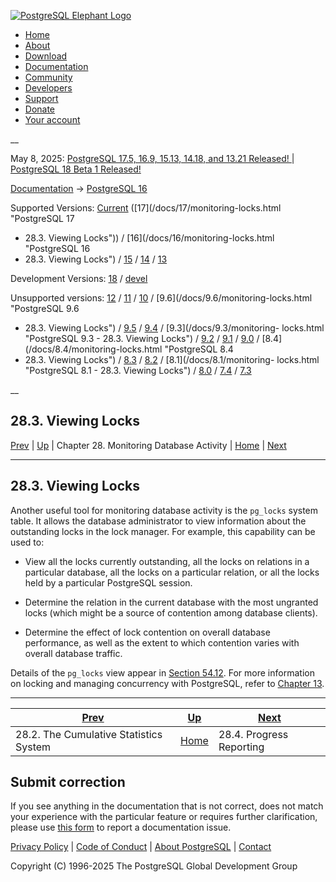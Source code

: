 [ ![PostgreSQL Elephant Logo](/media/img/about/press/elephant.png) ](/)

  * [Home](/ "Home")
  * [About](/about/ "About")
  * [Download](/download/ "Download")
  * [Documentation](/docs/ "Documentation")
  * [Community](/community/ "Community")
  * [Developers](/developer/ "Developers")
  * [Support](/support/ "Support")
  * [Donate](/about/donate/ "Donate")
  * [Your account](/account/ "Your account")

__

May 8, 2025: [ PostgreSQL 17.5, 16.9, 15.13, 14.18, and 13.21 Released! ](/about/news/postgresql-175-169-1513-1418-and-1321-released-3072/) | [ PostgreSQL 18 Beta 1 Released! ](/about/news/postgresql-18-beta-1-released-3070/)

[Documentation](/docs/ "Documentation") -> [PostgreSQL
16](/docs/16/index.html)

Supported Versions: [Current](/docs/current/monitoring-locks.html "PostgreSQL
17 - 28.3. Viewing Locks") ([17](/docs/17/monitoring-locks.html "PostgreSQL 17
- 28.3. Viewing Locks")) / [16](/docs/16/monitoring-locks.html "PostgreSQL 16
- 28.3. Viewing Locks") / [15](/docs/15/monitoring-locks.html "PostgreSQL 15 -
28.3. Viewing Locks") / [14](/docs/14/monitoring-locks.html "PostgreSQL 14 -
28.3. Viewing Locks") / [13](/docs/13/monitoring-locks.html "PostgreSQL 13 -
28.3. Viewing Locks")

Development Versions: [18](/docs/18/monitoring-locks.html "PostgreSQL 18 -
28.3. Viewing Locks") / [devel](/docs/devel/monitoring-locks.html "PostgreSQL
devel - 28.3. Viewing Locks")

Unsupported versions: [12](/docs/12/monitoring-locks.html "PostgreSQL 12 -
28.3. Viewing Locks") / [11](/docs/11/monitoring-locks.html "PostgreSQL 11 -
28.3. Viewing Locks") / [10](/docs/10/monitoring-locks.html "PostgreSQL 10 -
28.3. Viewing Locks") / [9.6](/docs/9.6/monitoring-locks.html "PostgreSQL 9.6
- 28.3. Viewing Locks") / [9.5](/docs/9.5/monitoring-locks.html "PostgreSQL
9.5 - 28.3. Viewing Locks") / [9.4](/docs/9.4/monitoring-locks.html
"PostgreSQL 9.4 - 28.3. Viewing Locks") / [9.3](/docs/9.3/monitoring-
locks.html "PostgreSQL 9.3 - 28.3. Viewing Locks") /
[9.2](/docs/9.2/monitoring-locks.html "PostgreSQL 9.2 - 28.3. Viewing Locks")
/ [9.1](/docs/9.1/monitoring-locks.html "PostgreSQL 9.1 - 28.3. Viewing
Locks") / [9.0](/docs/9.0/monitoring-locks.html "PostgreSQL 9.0 -
28.3. Viewing Locks") / [8.4](/docs/8.4/monitoring-locks.html "PostgreSQL 8.4
- 28.3. Viewing Locks") / [8.3](/docs/8.3/monitoring-locks.html "PostgreSQL
8.3 - 28.3. Viewing Locks") / [8.2](/docs/8.2/monitoring-locks.html
"PostgreSQL 8.2 - 28.3. Viewing Locks") / [8.1](/docs/8.1/monitoring-
locks.html "PostgreSQL 8.1 - 28.3. Viewing Locks") /
[8.0](/docs/8.0/monitoring-locks.html "PostgreSQL 8.0 - 28.3. Viewing Locks")
/ [7.4](/docs/7.4/monitoring-locks.html "PostgreSQL 7.4 - 28.3. Viewing
Locks") / [7.3](/docs/7.3/monitoring-locks.html "PostgreSQL 7.3 -
28.3. Viewing Locks")

__

28.3. Viewing Locks  
---  
[Prev](monitoring-stats.html "28.2. The Cumulative Statistics System")  | [Up](monitoring.html "Chapter 28. Monitoring Database Activity") | Chapter 28. Monitoring Database Activity | [Home](index.html "PostgreSQL 16.9 Documentation") |  [Next](progress-reporting.html "28.4. Progress Reporting")  
  
* * *

## 28.3. Viewing Locks #

Another useful tool for monitoring database activity is the `pg_locks` system
table. It allows the database administrator to view information about the
outstanding locks in the lock manager. For example, this capability can be
used to:

  * View all the locks currently outstanding, all the locks on relations in a particular database, all the locks on a particular relation, or all the locks held by a particular PostgreSQL session.

  * Determine the relation in the current database with the most ungranted locks (which might be a source of contention among database clients).

  * Determine the effect of lock contention on overall database performance, as well as the extent to which contention varies with overall database traffic.

Details of the `pg_locks` view appear in [Section 54.12](view-pg-locks.html
"54.12. pg_locks"). For more information on locking and managing concurrency
with PostgreSQL, refer to [Chapter 13](mvcc.html "Chapter 13. Concurrency
Control").

* * *

[Prev](monitoring-stats.html "28.2. The Cumulative Statistics System")  | [Up](monitoring.html "Chapter 28. Monitoring Database Activity") |  [Next](progress-reporting.html "28.4. Progress Reporting")  
---|---|---  
28.2. The Cumulative Statistics System  | [Home](index.html "PostgreSQL 16.9 Documentation") |  28.4. Progress Reporting  
  
## Submit correction

If you see anything in the documentation that is not correct, does not match
your experience with the particular feature or requires further clarification,
please use [this form](/account/comments/new/16/monitoring-locks.html/) to
report a documentation issue.

[Privacy Policy](/about/privacypolicy) | [Code of Conduct](/about/policies/coc/) | [About PostgreSQL](/about/) | [Contact](/about/contact/)  

Copyright (C) 1996-2025 The PostgreSQL Global Development Group

